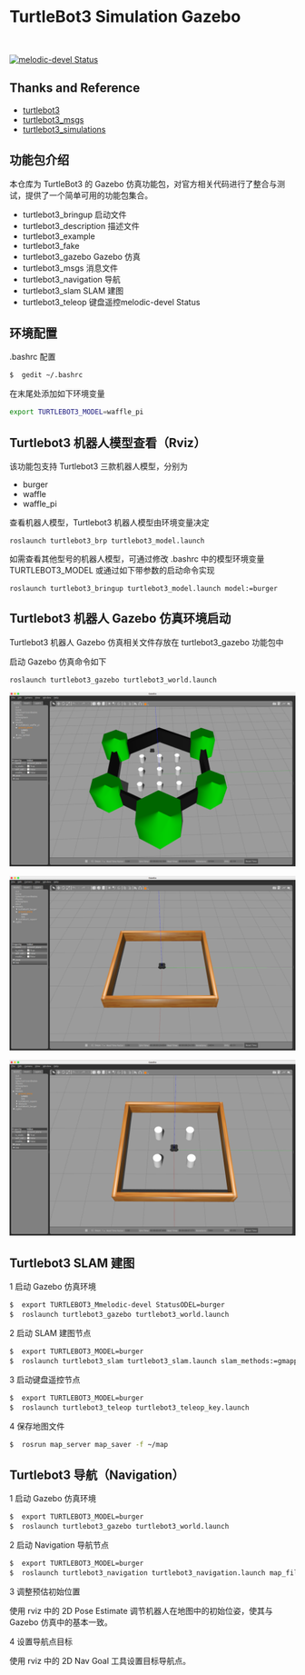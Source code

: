 # TurtleBot3 Simulation Gazebo

<br/>

[![melodic-devel Status](https://github.com/ROBOTIS-GIT/turtlebot3/workflows/melodic-devel/badge.svg)](https://github.com/ROBOTIS-GIT/turtlebot3/tree/melodic-devel)



## Thanks and Reference

- [turtlebot3](https://github.com/ROBOTIS-GIT/turtlebot3)
- [turtlebot3_msgs](https://github.com/ROBOTIS-GIT/turtlebot3_msgs)
- [turtlebot3_simulations](https://github.com/ROBOTIS-GIT/turtlebot3_simulations)



## 功能包介绍

本仓库为 TurtleBot3 的 Gazebo 仿真功能包，对官方相关代码进行了整合与测试，提供了一个简单可用的功能包集合。

- turtlebot3_bringup         启动文件
- turtlebot3_description  描述文件
- turtlebot3_example 
- turtlebot3_fake
- turtlebot3_gazebo            Gazebo 仿真
- turtlebot3_msgs                 消息文件
- turtlebot3_navigation      导航
- turtlebot3_slam                  SLAM 建图
- turtlebot3_teleop               键盘遥控melodic-devel Status



## 环境配置

.bashrc 配置

```bash
$  gedit ~/.bashrc
```

在末尾处添加如下环境变量

```bash
export TURTLEBOT3_MODEL=waffle_pi
```





## Turtlebot3 机器人模型查看（Rviz）

该功能包支持 Turtlebot3  三款机器人模型，分别为

- burger
- waffle
- waffle_pi

查看机器人模型，Turtlebot3 机器人模型由环境变量决定

```
roslaunch turtlebot3_brp turtlebot3_model.launch
```

如需查看其他型号的机器人模型，可通过修改 .bashrc 中的模型环境变量  TURTLEBOT3_MODEL 或通过如下带参数的启动命令实现

```
roslaunch turtlebot3_bringup turtlebot3_model.launch model:=burger
```



## Turtlebot3 机器人 Gazebo 仿真环境启动

Turtlebot3 机器人 Gazebo 仿真相关文件存放在 turtlebot3_gazebo 功能包中

启动 Gazebo 仿真命令如下

```
roslaunch turtlebot3_gazebo turtlebot3_world.launch
```

![turtlebot3_gazebo_world](.readme/pic_rec/turtlebot3_gazebo_world.png)



![turtlebot3_gazebo_stage1_world](.readme/pic_rec/turtlebot3_gazebo_stage1_world.png)





![turtlebot3_gazebo_stage2_world](.readme/pic_rec/turtlebot3_gazebo_stage2_world.png)



## Turtlebot3 SLAM 建图

1 启动 Gazebo 仿真环境

```bash
$  export TURTLEBOT3_Mmelodic-devel StatusODEL=burger
$  roslaunch turtlebot3_gazebo turtlebot3_world.launch
```

2 启动 SLAM 建图节点

```bash
$  export TURTLEBOT3_MODEL=burger
$  roslaunch turtlebot3_slam turtlebot3_slam.launch slam_methods:=gmapping
```

3 启动键盘遥控节点

```bash
$  export TURTLEBOT3_MODEL=burger
$  roslaunch turtlebot3_teleop turtlebot3_teleop_key.launch
```

4 保存地图文件

```bash
$  rosrun map_server map_saver -f ~/map
```



## Turtlebot3 导航（Navigation）

1 启动 Gazebo 仿真环境

```bash
$  export TURTLEBOT3_MODEL=burger
$  roslaunch turtlebot3_gazebo turtlebot3_world.launch
```

2 启动 Navigation 导航节点

```bash
$  export TURTLEBOT3_MODEL=burger
$  roslaunch turtlebot3_navigation turtlebot3_navigation.launch map_file:=$HOME/map.yaml
```

3 调整预估初始位置

使用 rviz 中的 2D Pose Estimate 调节机器人在地图中的初始位姿，使其与 Gazebo 仿真中的基本一致。

4 设置导航点目标

使用 rviz 中的 2D Nav Goal 工具设置目标导航点。





